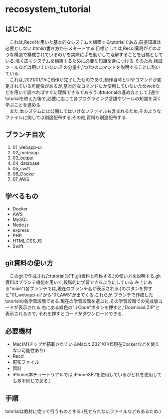 # recosystem_tutorial

## はじめに
　これは,Reco!を用いた基本的なシステムを構築するtutorialである.前提知識は必要としない.htmlの書き方からスタートする.目標としては,Reco!薬局がどのような構造で構成されているのかを実際に手を動かして理解することを目標としている.浅く広くシステムを構築するために必要な知識を身につける.そのため,検証ツールなどは用いていない.その分量を,1つ1つのコマンドを説明することに割いている.  
　これは,2021/01/15に制作が完了したものであり,制作当時とUIやコマンドが変更されている可能性があるが,基本的なコマンドしか使用していないためwebなどを用いて調べればすぐに理解できるであろう.本tutorialの進め方として,1通りtutorialを終えた後で,必要に応じて各プログラミング言語やツールの知識を深く学ぶことを進める.  
　また,本システムには公開してはいけないファイルも含まれるため,そのようなファイルに関しては別途配布する.その他,資料も別途配布する.

## ブランチ目次
1. 01_webapp-ui
2. 02_nodeapp
3. 03_output
4. 04_database
5. 05_swift
6. 06_Docker
7. 07_AWS

## 学べるもの
* Docker
* AWS
* MySQL
* Node.js
* express
* PHP
* HTML,CSS,JS
* Swift

## git資料の使い方
　このgitで作成されたtutorial(以下,git資料と呼称する.)の使い方を説明する.git資料はブランチ機能を用いて,段階的に学習できるようにしている.左上にある"main"(各ブランチでは,現在のブランチ名が表示される.)のボタンを押すと"01_webapp-ui"から"07_AWS"が出てくる.これらが,ブランチで作成したtutorialの各学習段階である.現在の学習段階を選ぶと,その学習段階での完成版コードが表示される.右にある緑色の"↓Code"ボタンを押すと,"Download ZIP"と表示されるので,.それを押すとコードがダウンロードできる.

## 必要機材
* Mac(M1チップが搭載されているMacは,2021/01/15現在Dockerなどを使えない可能性あり)
* Reco!
* 配布ファイル
* 資料
* iPhone(本チュートリアルでは,iPhoneSE2を使用しているがどれを使用しても基本同じである.)

## 手順
tutorialは教材に従って行うものとする.(見せられないファイルなどもあるため.)